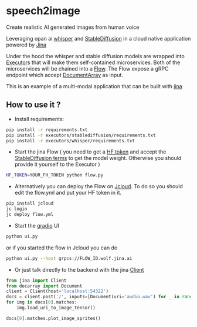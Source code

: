 # speech2image

Create realistic AI generated images from human voice

Leveraging opan ai [whisper](https://openai.com/blog/whisper/) and [StableDiffusion](https://github.com/CompVis/stable-diffusion) 
in a cloud native application powered by [Jina](https://github.com/jina-ai/jina)


Under the hood the whisper and stable diffusion models are wrapped into [Executor](https://docs.jina.ai/fundamentals/executor/)s
that will make them self-contained microservices. Both of the microservices will be chained into a [Flow](https://docs.jina.ai/fundamentals/flow/). 
The Flow expose a gRPC endpoint which accept [DocumentArray](https://docarray.jina.ai/fundamentals/documentarray/) as input.

This is an example of a multi-modal application that can be built with [jina](https://github.com/jina-ai/jina)

## How to use it ?

* Install requirements:

```bash
pip install -r requirements.txt
pip install -r executors/stablediffusion/requirements.txt
pip install -r executors/whisper/requirements.txt
```


* Start the jina Flow ( you need to get a [HF token](https://huggingface.co/docs/hub/security-tokens) and accept the [StableDiffusion terms](https://huggingface.co/spaces/stabilityai/stable-diffusion) to get the model weight. Otherwise you should provide it yourself to the Executor )

```bash
HF_TOKEN=YOUR_FH_TOKEN python flow.py
```

* Alternatively you can deploy the Flow on [Jcloud](https://docs.jina.ai/fundamentals/jcloud/). To do so you should edit the flow.yml and put your HF token in it.

```bash
pip install jcloud
jc login
jc deploy flow.yml
```


* Start the [gradio](https://gradio.app/) UI

```bash
python ui.py
```

or if you started the flow in Jcloud you can do

```bash
python ui.py --host grpcs://FLOW_ID.wolf.jina.ai
```



* Or just talk directly to the backend with the jina [Client](https://docs.jina.ai/fundamentals/client/client/)

```python
from jina import Client
from docarray import Document
client = Client(host='localhost:54322') 
docs = client.post('/', inputs=[Document(uri='audio.wav') for _ in range(1)])
for img in docs[0].matches:
    img.load_uri_to_image_tensor()

docs[0].matches.plot_image_sprites()
``` 
